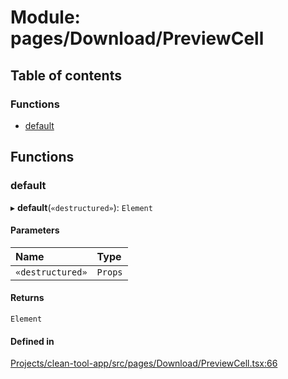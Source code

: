 # Module: pages/Download/PreviewCell

## Table of contents

### Functions

- [default](../wiki/pages.Download.PreviewCell#default)

## Functions

### default

▸ **default**(`«destructured»`): `Element`

#### Parameters

| Name | Type |
| :------ | :------ |
| `«destructured»` | `Props` |

#### Returns

`Element`

#### Defined in

[Projects/clean-tool-app/src/pages/Download/PreviewCell.tsx:66](https://github.com/yuckyh/clean-tool-app/)
